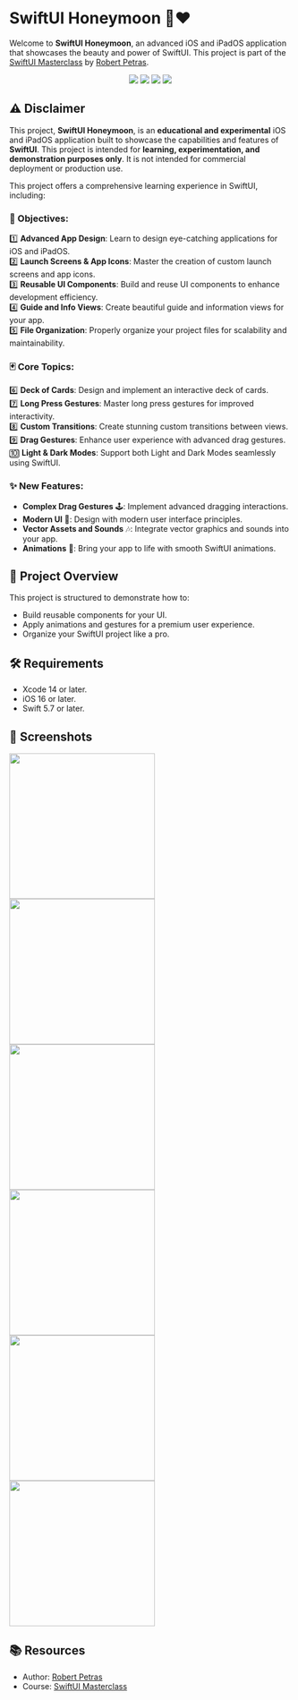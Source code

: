 # SwiftUI Honeymoon 🌙❤️

Welcome to **SwiftUI Honeymoon**, an advanced iOS and iPadOS application that showcases the beauty and power of SwiftUI. This project is part of the [SwiftUI Masterclass](https://swiftuimasterclass.com) by [Robert Petras](https://robertpetras.com). 

<p align="center">
  <img src="https://img.shields.io/badge/Swift-FA7343?style=for-the-badge&logo=swift&logoColor=white" />
  <img src="https://img.shields.io/badge/iOS-000000?style=for-the-badge&logo=ios&logoColor=white" />
  <img src="https://img.shields.io/badge/Xcode-007ACC?style=for-the-badge&logo=Xcode&logoColor=white" />
  <img src="https://img.shields.io/badge/Apple%20laptop-333333?style=for-the-badge&logo=apple&logoColor=white" />
</p>

## ⚠️ Disclaimer

This project, **SwiftUI Honeymoon**, is an **educational and experimental** iOS and iPadOS application built to showcase the capabilities and features of **SwiftUI**. This project is intended for **learning, experimentation, and demonstration purposes only**. It is not intended for commercial deployment or production use.

This project offers a comprehensive learning experience in SwiftUI, including:

### 🎯 Objectives:

1️⃣ **Advanced App Design**: Learn to design eye-catching applications for iOS and iPadOS.  
2️⃣ **Launch Screens & App Icons**: Master the creation of custom launch screens and app icons.  
3️⃣ **Reusable UI Components**: Build and reuse UI components to enhance development efficiency.  
4️⃣ **Guide and Info Views**: Create beautiful guide and information views for your app.  
5️⃣ **File Organization**: Properly organize your project files for scalability and maintainability.  


### 🃏 Core Topics:

6️⃣ **Deck of Cards**: Design and implement an interactive deck of cards.  
7️⃣ **Long Press Gestures**: Master long press gestures for improved interactivity.  
8️⃣ **Custom Transitions**: Create stunning custom transitions between views.  
9️⃣ **Drag Gestures**: Enhance user experience with advanced drag gestures.  
🔟 **Light & Dark Modes**: Support both Light and Dark Modes seamlessly using SwiftUI.  


### ✨ New Features:

- **Complex Drag Gestures** 🕹️: Implement advanced dragging interactions.  
- **Modern UI** 🎨: Design with modern user interface principles.  
- **Vector Assets and Sounds** 🎶: Integrate vector graphics and sounds into your app.  
- **Animations** 🔄: Bring your app to life with smooth SwiftUI animations.  


## 📂 Project Overview

This project is structured to demonstrate how to:

- Build reusable components for your UI.  
- Apply animations and gestures for a premium user experience.  
- Organize your SwiftUI project like a pro.  

## 🛠️ Requirements

- Xcode 14 or later.  
- iOS 16 or later.  
- Swift 5.7 or later.  

## 📸 Screenshots

<img width="260px" align="left" src="doc/screenshots/picture_1.png" />
<img width="260px" align="left" src="doc/screenshots/picture_2.png" />
<img width="260px" src="doc/screenshots/picture_3.png" />

<img width="260px" align="left" src="doc/screenshots/picture_4.png" />
<img width="260px" align="left" src="doc/screenshots/picture_5.png" />
<img width="260px" src="doc/screenshots/picture_6.png" />

## 📚 Resources

- Author: [Robert Petras](https://twitter.com/robertpetras)  
- Course: [SwiftUI Masterclass](https://swiftuimasterclass.com)  
